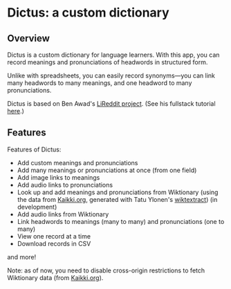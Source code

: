 # Dictus: a custom dictionary

## Overview

Dictus is a custom dictionary for language learners. With this app, you can record meanings and pronunciations of headwords in structured form.

Unlike with spreadsheets, you can easily record synonyms—you can link many headwords to many meanings, and one headword to many pronunciations.

Dictus is based on Ben Awad's [LiReddit project](https://github.com/benawad/lireddit). (See his fullstack tutorial [here](https://youtu.be/I6ypD7qv3Z8).)

## Features

Features of Dictus:

- Add custom meanings and pronunciations
- Add many meanings or pronunciations at once (from one field)
- Add image links to meanings
- Add audio links to pronunciations
- Look up and add meanings and pronunciations from Wiktionary (using the data from [Kaikki.org](https://kaikki.org), generated with Tatu Ylonen's [wiktextract](https://github.com/tatuylonen/wiktextract)) (in development)
- Add audio links from Wiktionary
- Link headwords to meanings (many to many) and pronunciations (one to many)
- View one record at a time
- Download records in CSV

and more!

Note: as of now, you need to disable cross-origin restrictions to fetch Wiktionary data (from [Kaikki.org](https://kaikki.org)).
